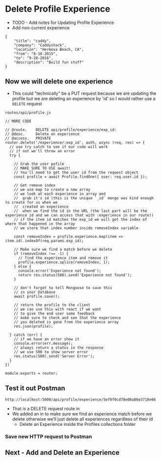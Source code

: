 # Delete Profile Experience
* TODO - Add notes for Updating Profile Experience
* Add non-current experience

```
{
    "title": "caddy",
    "company": "Caddyshack",
    "location": "Hermosa Beach, CA",
    "from": "8-10-2015",
    "to": "9-20-2016",
    "description": "Build fun stuff"
}
```

## Now we will delete one experience
* This could "technically" be a PUT request because we are updating the profile but we are deleting an experience by 'id' so I would rather use a `DELETE` request

`routes/api/profile.js`

```
// MORE CODE

// @route.    DELETE api/profile/experience/exp_id:
// @desc.     Delete an experience
// @access.   PRIVATE
router.delete('/experience/:exp_id', auth, async (req, res) => {
  // use try catch to see if our code will work
  // if not we'll throw an error
  try {

    // Grab the user pofile
    // MAKE SURE TO USE await!
    // You'll need to get the user id from the request object
    const profile = await Profile.findOne({ user: req.user.id });

    // Get remove index
    // we use map to create a new array
    // we look at each experience in array and
    //  grab it's id (this is the unique `_id` mongo was kind enough to create for us when we
    //  created an experience
    //  when we find the id in the URL (the last part will be the experience id and we can access that with :experience in our route))
    // if the item id matches the exp_id we will get the index of where that happened in the array
    // we store that index number inside removeIndex variable

    const removeIndex = profile.experience.map(item => item.id).indexOf(req.params.exp_id);

    // Make sure we find a match before we delete
    if (removeIndex !== -1) {
      // find the experience item and remove it
      profile.experience.splice(removeIndex, 1);
    } else {
      console.error('Experience not found');
      return res.status(500).send('Experience not found');
    }

    // don't forget to tell Mongoose to save this
    // in your Database
    await profile.save();

    // return the profile to the client
    // we can use this with react if we want
    // to give the end user some feedback
    // make sure to check and see that the experience
    // you deleted is gone from the experience array
    res.json(profile);

  } catch (err) {
    // if we have an error show it
    console.error(err.message);
    // always return a status in the response
    // we use 500 to show server error
    res.status(500).send('Server Error');
  }
})

module.exports = router;
```

## Test it out Postman
`http://localhost:5000/api/profile/experience/5ef0f0cd78e08a86e3718e66`

* That is a DELETE request route in 
* We added an in to make sure we find an experience match before we delete otherwise we'll just delete all experiences regardless of their id
    - Delete an Experience inside the Profiles collections folder

### Save new HTTP request to Postman

## Next - Add and Delete an Experience
